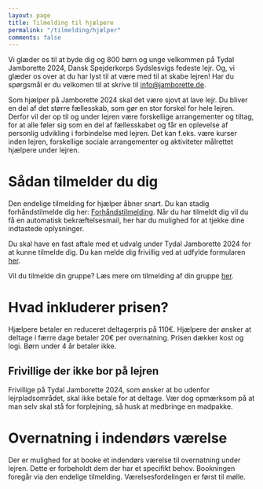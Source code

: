 ```yaml
---
layout: page
title: Tilmelding til hjælpere
permalink: "/tilmelding/hjælper"
comments: false
---
```


Vi glæder os til at byde dig og 800 børn og unge velkommen på Tydal Jamborette 2024, Dansk Spejderkorps Sydslesvigs fedeste lejr.
Og, vi glæder os over at du har lyst til at være  med til at skabe lejren!
Har du spørgsmål er du velkomen til at skrive til [info@jamborette.de](mailto:info@jamborette.de).

Som hjælper på Jamborette 2024 skal det være sjovt at lave lejr. 
Du bliver en del af det større fællesskab, som gør en stor forskel for hele lejren. 
Derfor vil der op til og under lejren være forskellige arrangementer og tiltag, for at alle føler sig som en del af fællesskabet og får en oplevelse af personlig udvikling i forbindelse med lejren. 
Det kan f.eks. være kurser inden lejren, forskellige sociale arrangementer og aktiviteter målrettet hjælpere under lejren.

# Sådan tilmelder du dig
<!-- Du tilmelder dig ved hjælp af følgende formular: [Tilmelding](/tilmelding/hjælper-endelig-tilmelding). -->
Den endelige tilmelding for hjælper åbner snart.
Du kan stadig forhåndstilmelde dig her: [Forhåndstilmelding](/tilmelding/hjælper-forhåndstilmelding).
Når du har tilmeldt dig vil du få en automatisk bekræftelsesmail, her har du mulighed for at tjekke dine indtastede oplysninger.

Du skal have en fast aftale med et udvalg under Tydal Jamborette 2024 for at kunne tilmelde dig.
Du kan melde dig frivillig ved at udfylde formularen [her](/bliv-hjaelper/).

Vil du tilmelde din gruppe? Læs mere om tilmelding af din gruppe [her](/tilmelding/).

# Hvad inkluderer prisen?
Hjælpere betaler en reduceret deltagerpris på 110€.
Hjælpere der ønsker at deltage i færre dage betaler 20€ per overnatning.
Prisen dækker kost og logi.
Børn under 4 år betaler ikke.

## Frivillige der ikke bor på lejren
Frivillige på Tydal Jamborette 2024, som ønsker at bo udenfor lejrpladsområdet, skal ikke betale for at deltage. Vær dog opmærksom på at man selv skal stå for forplejning, så husk at medbringe en madpakke.

# Overnatning i indendørs værelse
Der er mulighed for at booke et indendørs værelse til overnatning under lejren.
Dette er forbeholdt dem der har et specifikt behov.
Bookningen foregår via den endelige tilmelding.
Værelsesfordelingen er først til mølle.
